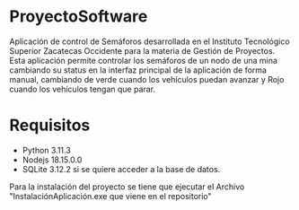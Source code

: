 # ProyectoSoftware
 
 Aplicación de control de Semáforos desarrollada en el Instituto Tecnológico Superior Zacatecas Occidente para la materia de Gestión de Proyectos. 
Esta aplicación permite controlar los semáforos de un nodo de una mina cambiando su status en la interfaz principal de la aplicación de forma manual, cambiando de verde cuando los vehículos puedan avanzar y Rojo cuando los vehículos tengan que parar.

# Requisitos
- Python 3.11.3
- Nodejs 18.15.0.0
- SQLite 3.12.2 si se quiere acceder a la base de datos.

Para la instalación del proyecto se tiene que ejecutar el Archivo "InstalaciónAplicación.exe que viene en el repositorio"

